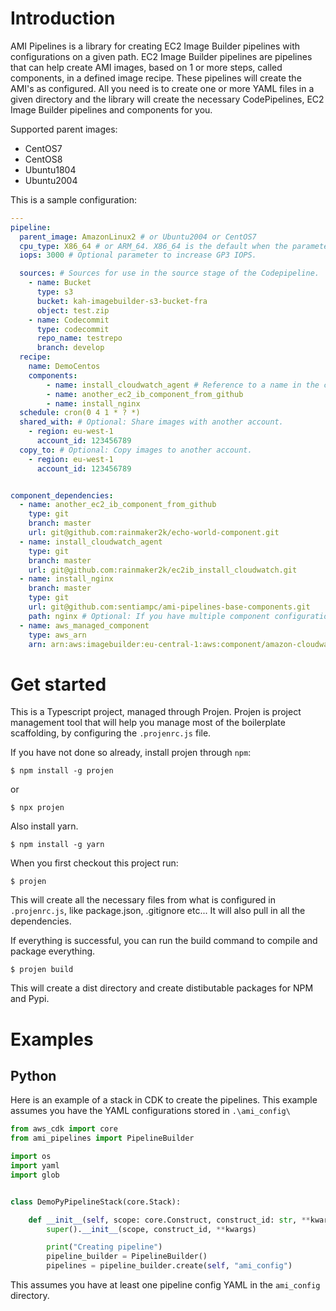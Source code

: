 # Introduction

AMI Pipelines is a library for creating EC2 Image Builder pipelines with configurations on a given path. EC2 Image Builder pipelines are pipelines that can help create AMI images, based on 1 or more steps, called components, in a defined image recipe. These pipelines will create the AMI's as configured. All you need is to create one or more YAML files in a given directory and the library will create the necessary CodePipelines, EC2 Image Builder pipelines and components for you.

Supported parent images:

* CentOS7
* CentOS8
* Ubuntu1804
* Ubuntu2004

This is a sample configuration:

```YAML
---
pipeline:
  parent_image: AmazonLinux2 # or Ubuntu2004 or CentOS7
  cpu_type: X86_64 # or ARM_64. X86_64 is the default when the parameter is missing. ARM_64 doesn't work for CentOS 7 and is ignored.
  iops: 3000 # Optional parameter to increase GP3 IOPS.

  sources: # Sources for use in the source stage of the Codepipeline.
    - name: Bucket
      type: s3
      bucket: kah-imagebuilder-s3-bucket-fra
      object: test.zip
    - name: Codecommit
      type: codecommit
      repo_name: testrepo
      branch: develop
  recipe:
    name: DemoCentos
    components:
        - name: install_cloudwatch_agent # Reference to a name in the component_dependencies section
        - name: another_ec2_ib_component_from_github
        - name: install_nginx
  schedule: cron(0 4 1 * ? *)
  shared_with: # Optional: Share images with another account.
    - region: eu-west-1
      account_id: 123456789
  copy_to: # Optional: Copy images to another account.
    - region: eu-west-1
      account_id: 123456789


component_dependencies:
  - name: another_ec2_ib_component_from_github
    type: git
    branch: master
    url: git@github.com:rainmaker2k/echo-world-component.git
  - name: install_cloudwatch_agent
    type: git
    branch: master
    url: git@github.com:rainmaker2k/ec2ib_install_cloudwatch.git
  - name: install_nginx
    branch: master
    type: git
    url: git@github.com:sentiampc/ami-pipelines-base-components.git
    path: nginx # Optional: If you have multiple component configurations in this repository.
  - name: aws_managed_component
    type: aws_arn
    arn: arn:aws:imagebuilder:eu-central-1:aws:component/amazon-cloudwatch-agent-linux/1.0.0
```

# Get started

This is a Typescript project, managed through Projen. Projen is project management tool that will help you manage most of the boilerplate scaffolding, by configuring the `.projenrc.js` file.

If you have not done so already, install projen through `npm`:

```
$ npm install -g projen
```

or

```
$ npx projen
```

Also install yarn.

```
$ npm install -g yarn
```

When you first checkout this project run:

```
$ projen
```

This will create all the necessary files from what is configured in `.projenrc.js`, like package.json, .gitignore etc... It will also pull in all the dependencies.

If everything is successful, you can run the build command to compile and package everything.

```
$ projen build
```

This will create a dist directory and create distibutable packages for NPM and Pypi.

# Examples

## Python

Here is an example of a stack in CDK to create the pipelines. This example assumes you have the YAML configurations stored in `.\ami_config\`

```Python
from aws_cdk import core
from ami_pipelines import PipelineBuilder

import os
import yaml
import glob


class DemoPyPipelineStack(core.Stack):

    def __init__(self, scope: core.Construct, construct_id: str, **kwargs) -> None:
        super().__init__(scope, construct_id, **kwargs)

        print("Creating pipeline")
        pipeline_builder = PipelineBuilder()
        pipelines = pipeline_builder.create(self, "ami_config")
```

This assumes you have at least one pipeline config YAML in the `ami_config` directory.
